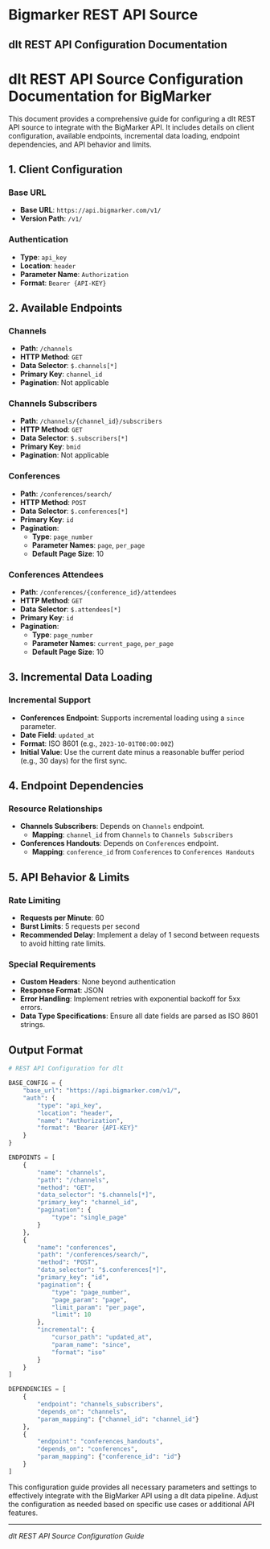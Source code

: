 # Bigmarker REST API Source

## dlt REST API Configuration Documentation

# dlt REST API Source Configuration Documentation for BigMarker

This document provides a comprehensive guide for configuring a dlt REST API source to integrate with the BigMarker API. It includes details on client configuration, available endpoints, incremental data loading, endpoint dependencies, and API behavior and limits.

## 1. Client Configuration

### Base URL
- **Base URL**: `https://api.bigmarker.com/v1/`
- **Version Path**: `/v1/`

### Authentication
- **Type**: `api_key`
- **Location**: `header`
- **Parameter Name**: `Authorization`
- **Format**: `Bearer {API-KEY}`

## 2. Available Endpoints

### Channels
- **Path**: `/channels`
- **HTTP Method**: `GET`
- **Data Selector**: `$.channels[*]`
- **Primary Key**: `channel_id`
- **Pagination**: Not applicable

### Channels Subscribers
- **Path**: `/channels/{channel_id}/subscribers`
- **HTTP Method**: `GET`
- **Data Selector**: `$.subscribers[*]`
- **Primary Key**: `bmid`
- **Pagination**: Not applicable

### Conferences
- **Path**: `/conferences/search/`
- **HTTP Method**: `POST`
- **Data Selector**: `$.conferences[*]`
- **Primary Key**: `id`
- **Pagination**: 
  - **Type**: `page_number`
  - **Parameter Names**: `page`, `per_page`
  - **Default Page Size**: 10

### Conferences Attendees
- **Path**: `/conferences/{conference_id}/attendees`
- **HTTP Method**: `GET`
- **Data Selector**: `$.attendees[*]`
- **Primary Key**: `id`
- **Pagination**: 
  - **Type**: `page_number`
  - **Parameter Names**: `current_page`, `per_page`
  - **Default Page Size**: 10

## 3. Incremental Data Loading

### Incremental Support
- **Conferences Endpoint**: Supports incremental loading using a `since` parameter.
- **Date Field**: `updated_at`
- **Format**: ISO 8601 (e.g., `2023-10-01T00:00:00Z`)
- **Initial Value**: Use the current date minus a reasonable buffer period (e.g., 30 days) for the first sync.

## 4. Endpoint Dependencies

### Resource Relationships
- **Channels Subscribers**: Depends on `Channels` endpoint.
  - **Mapping**: `channel_id` from `Channels` to `Channels Subscribers`
- **Conferences Handouts**: Depends on `Conferences` endpoint.
  - **Mapping**: `conference_id` from `Conferences` to `Conferences Handouts`

## 5. API Behavior & Limits

### Rate Limiting
- **Requests per Minute**: 60
- **Burst Limits**: 5 requests per second
- **Recommended Delay**: Implement a delay of 1 second between requests to avoid hitting rate limits.

### Special Requirements
- **Custom Headers**: None beyond authentication
- **Response Format**: JSON
- **Error Handling**: Implement retries with exponential backoff for 5xx errors.
- **Data Type Specifications**: Ensure all date fields are parsed as ISO 8601 strings.

## Output Format

```python
# REST API Configuration for dlt

BASE_CONFIG = {
    "base_url": "https://api.bigmarker.com/v1/",
    "auth": {
        "type": "api_key",
        "location": "header",
        "name": "Authorization",
        "format": "Bearer {API-KEY}"
    }
}

ENDPOINTS = [
    {
        "name": "channels",
        "path": "/channels",
        "method": "GET",
        "data_selector": "$.channels[*]",
        "primary_key": "channel_id",
        "pagination": {
            "type": "single_page"
        }
    },
    {
        "name": "conferences",
        "path": "/conferences/search/",
        "method": "POST",
        "data_selector": "$.conferences[*]",
        "primary_key": "id",
        "pagination": {
            "type": "page_number",
            "page_param": "page",
            "limit_param": "per_page",
            "limit": 10
        },
        "incremental": {
            "cursor_path": "updated_at",
            "param_name": "since",
            "format": "iso"
        }
    }
]

DEPENDENCIES = [
    {
        "endpoint": "channels_subscribers",
        "depends_on": "channels",
        "param_mapping": {"channel_id": "channel_id"}
    },
    {
        "endpoint": "conferences_handouts",
        "depends_on": "conferences",
        "param_mapping": {"conference_id": "id"}
    }
]
```

This configuration guide provides all necessary parameters and settings to effectively integrate with the BigMarker API using a dlt data pipeline. Adjust the configuration as needed based on specific use cases or additional API features.

---
*dlt REST API Source Configuration Guide*
